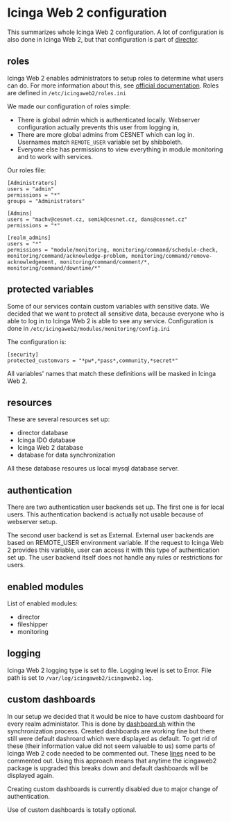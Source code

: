 # Icinga Web 2 configuration

This summarizes whole Icinga Web 2 configuration.
A lot of configuration is also done in Icinga Web 2, but that configuration is part of [director](https://github.com/CESNET/eduroam-icinga/blob/master/doc/director_config.md).

## roles

Icinga Web 2 enables administrators to setup roles to determine what users can do.
For more information about this, see [official documentation](https://www.icinga.com/docs/icingaweb2/latest/doc/06-Security/#security-roles).
Roles are defined in `/etc/icingaweb2/roles.ini`

We made our configuration of roles simple:
- There is global admin which is authenticated locally. Webserver configuration actually prevents this user from logging in,
- There are more global admins from CESNET which can log in. Usernames match `REMOTE_USER` variable set by shibboleth.
- Everyone else has permissions to view everything in module monitoring and to work with services.

Our roles file:
```
[Administrators]
users = "admin"
permissions = "*"
groups = "Administrators"

[Admins]
users = "machv@cesnet.cz, semik@cesnet.cz, dans@cesnet.cz"
permissions = "*"

[realm_admins]
users = "*"
permissions = "module/monitoring, monitoring/command/schedule-check, monitoring/command/acknowledge-problem, monitoring/command/remove-acknowledgement, monitoring/command/comment/*, monitoring/command/downtime/*"
```

## protected variables

Some of our services contain custom variables with sensitive data.
We decided that we want to protect all sensitive data, because everyone who is able to log in to Icinga Web 2 is able to see any service.
Configuration is done in `/etc/icingaweb2/modules/monitoring/config.ini`

The configuration is:
```
[security]
protected_customvars = "*pw*,*pass*,community,*secret*"
```

All variables' names that match these definitions will be masked in Icinga Web 2.

## resources

These are several resources set up:
- director database
- Icinga IDO database
- Icinga Web 2 database
- database for data synchronization

All these database resoures us local mysql database server.

## authentication

There are two authentication user backends set up. The first one is for local users. 
This authentication backend is actually not usable because of webserver setup.

The second user backend is set as External.
External user backends are based on REMOTE\_USER environment variable. 
If the request to Icinga Web 2 provides this variable, user can access it with this type of authentication set up.
The user backend itself does not handle any rules or restrictions for users.

## enabled modules

List of enabled modules:
- director
- fileshipper
- monitoring

## logging

Icinga Web 2 logging type is set to file.
Logging level is set to Error.
File path is set to `/var/log/icingaweb2/icingaweb2.log`.

## custom dashboards

In our setup we decided that it would be nice to have custom dashboard for every realm administator.
This is done by [dashboard.sh](https://github.com/CESNET/eduroam-icinga/blob/master/sync/dashboard.sh) within the synchronization process.
Created dashboards are working fine but there still were default dashroard which were displayed as default. To get rid of these
(their information value did not seem valuable to us) some parts of Icinga Web 2 code needed to be commented out.
These [lines](https://github.com/Icinga/icingaweb2/blob/master/modules/monitoring/configuration.php#L290-L369) need to be commented out.
Using this approach means that anytime the icingaweb2 package is upgraded this breaks down and default dashboards will be displayed again.

Creating custom dashboards is currently disabled due to major change of authentication.

Use of custom dashboards is totally optional.
